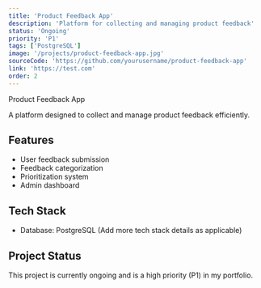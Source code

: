 ```yaml
---
title: 'Product Feedback App'
description: 'Platform for collecting and managing product feedback'
status: 'Ongoing'
priority: 'P1'
tags: ['PostgreSQL']
image: '/projects/product-feedback-app.jpg'
sourceCode: 'https://github.com/yourusername/product-feedback-app'
link: 'https://test.com'
order: 2
---
```


Product Feedback App

A platform designed to collect and manage product feedback efficiently.

## Features

- User feedback submission
- Feedback categorization
- Prioritization system
- Admin dashboard

## Tech Stack

- Database: PostgreSQL (Add more tech stack details as applicable)

## Project Status

This project is currently ongoing and is a high priority (P1) in my portfolio.
